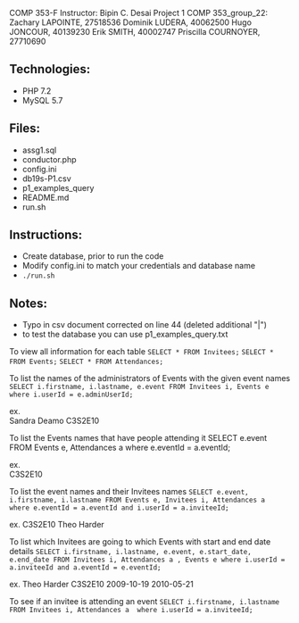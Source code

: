 COMP 353-F
Instructor: Bipin C. Desai
Project 1
COMP 353_group_22:
Zachary LAPOINTE, 27518536
Dominik LUDERA, 40062500
Hugo JONCOUR, 40139230
Erik SMITH, 40002747
Priscilla COURNOYER, 27710690

## Technologies:
 - PHP 7.2
 - MySQL 5.7
 
## Files:
 - assg1.sql
 - conductor.php
 - config.ini
 - db19s-P1.csv
 - p1_examples_query
 - README.md
 - run.sh

## Instructions:
 - Create database, prior to run the code
 - Modify config.ini to match your credentials and database name
 - `./run.sh`
 
## Notes:
 - Typo in csv document corrected on line 44 (deleted additional "|")
 - to test the database you can use p1_examples_query.txt
 
 To view all information for each table
 `SELECT * FROM Invitees;`
 `SELECT * FROM Events;`
 `SELECT * FROM Attendances;`
 
 To list the names of the administrators of Events with the given event names
 `SELECT i.firstname, i.lastname, e.event FROM Invitees i, Events e  where i.userId = e.adminUserId;`
 
 ex.	
 	Sandra 		Deamo	C3S2E10
 
 To list the Events names that have people attending it
 SELECT e.event FROM Events e, Attendances a  where e.eventId = a.eventId;
 
 ex.	
 	C3S2E10
 	
 To list the event names and their Invitees names
 `SELECT e.event, i.firstname, i.lastname FROM Events e, Invitees i, Attendances a  where e.eventId = a.eventId and i.userId = a.inviteeId;`
 
 ex.
 	C3S2E10		Theo	Harder
 
 To list which Invitees are going to which Events with start and end date details 
 `SELECT i.firstname, i.lastname, e.event, e.start_date, e.end_date FROM Invitees i, Attendances a , Events e where i.userId = a.inviteeId and a.eventId = e.eventId;`
 
 ex. 
 	Theo	Harder		C3S2E10		2009-10-19		2010-05-21
 	
 To see if an invitee is attending an event
 `SELECT i.firstname, i.lastname FROM Invitees i, Attendances a  where i.userId = a.inviteeId;`

